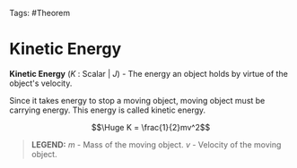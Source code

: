 Tags: #Theorem 

# Kinetic Energy

**Kinetic Energy** ($K$ : Scalar | $J$) - The energy an object holds by virtue of the object's velocity.

Since it takes energy to stop a moving object, moving object must be carrying energy. This energy is called kinetic energy.

$$\Huge K = \frac{1}{2}mv^2$$

> **LEGEND:**
> $m$ - Mass of the moving object.
> $v$ - Velocity of the moving object.